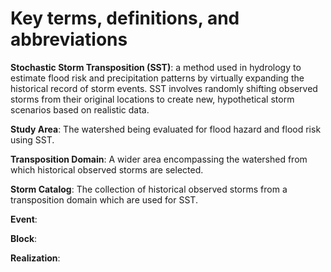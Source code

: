 # Key terms, definitions, and abbreviations

**Stochastic Storm Transposition (SST)**: a method used in hydrology to
estimate flood risk and precipitation patterns by virtually expanding
the historical record of storm events. SST involves randomly shifting
observed storms from their original locations to create new, hypothetical
storm scenarios based on realistic data.

**Study Area**: The watershed being evaluated for flood hazard and
flood risk using SST.

**Transposition Domain**: A wider area encompassing the watershed from
which historical observed storms are selected.

**Storm Catalog**: The collection of historical observed storms from
a transposition domain which are used for SST.

**Event**:

**Block**:

**Realization**:
